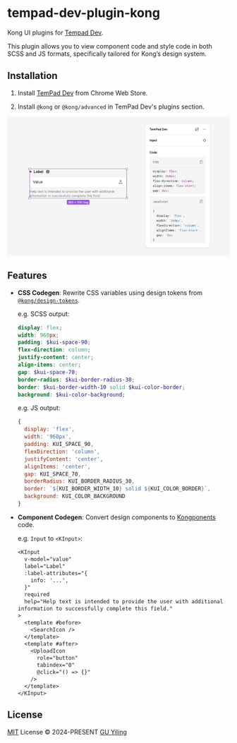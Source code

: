 <!-- markdownlint-disable MD033 -->

# tempad-dev-plugin-kong

Kong UI plugins for [Tempad Dev](https://github.com/ecomfe/tempad-dev).

This plugin allows you to view component code and style code in both SCSS and JS formats, specifically tailored for Kong’s design system.

## Installation

1. Install [TemPad Dev](https://chromewebstore.google.com/detail/tempad-dev/lgoeakbaikpkihoiphamaeopmliaimpc) from Chrome Web Store.

2. Install `@kong` or `@kong/advanced` in TemPad Dev's plugins section.

<picture>
  <source media="(prefers-color-scheme: dark)" srcset="assets/hero-dark.gif">
  <source media="(prefers-color-scheme: light)" srcset="assets/hero-light.gif">
  <img alt="Click the add button in the plugins section, enter &quot;@kong&quot; and press enter to install." src="assets/hero-light.gif">
</picture>

## Features

- **CSS Codegen**: Rewrite CSS variables using design tokens from [`@kong/design-tokens`](https://github.com/kong/design-tokens).

  e.g. SCSS output:

  ```scss
  display: flex;
  width: 960px;
  padding: $kui-space-90;
  flex-direction: column;
  justify-content: center;
  align-items: center;
  gap: $kui-space-70;
  border-radius: $kui-border-radius-30;
  border: $kui-border-width-10 solid $kui-color-border;
  background: $kui-color-background;
  ```

  e.g. JS output:

  ```js
  {
    display: 'flex',
    width: '960px',
    padding: KUI_SPACE_90,
    flexDirection: 'column',
    justifyContent: 'center',
    alignItems: 'center',
    gap: KUI_SPACE_70,
    borderRadius: KUI_BORDER_RADIUS_30,
    border: `${KUI_BORDER_WIDTH_10} solid ${KUI_COLOR_BORDER}`,
    background: KUI_COLOR_BACKGROUND
  }
  ```

- **Component Codegen**: Convert design components to [Kongponents](https://github.com/kong/kongponents) code.

  e.g. `Input` to `<KInput>`:

  ```vue
  <KInput
    v-model="value"
    label="Label"
    :label-attributes="{
      info: '...',
    }"
    required
    help="Help text is intended to provide the user with additional information to successfully complete this field."
  >
    <template #before>
      <SearchIcon />
    </template>
    <template #after>
      <UploadIcon
        role="button"
        tabindex="0"
        @click="() => {}"
      />
    </template>
  </KInput>
  ```

## License

[MIT](./LICENSE) License © 2024-PRESENT [GU Yiling](https://github.com/Justineo)
